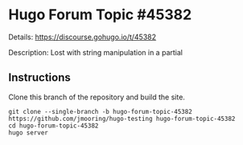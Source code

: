 # Hugo Forum Topic #45382

Details: <https://discourse.gohugo.io/t/45382>

Description: Lost with string manipulation in a partial

## Instructions

Clone this branch of the repository and build the site.

```text
git clone --single-branch -b hugo-forum-topic-45382 https://github.com/jmooring/hugo-testing hugo-forum-topic-45382
cd hugo-forum-topic-45382
hugo server
```
